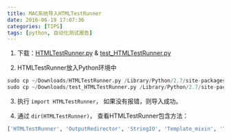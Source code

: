 ```yaml
---
title: MAC系统导入HTMLTestRunner
date: 2016-06-19 17:07:36
categories: [TIPS]
tags: [python, 自动化测试报告]
---
```


1. 下载：[HTMLTestRunner.py](http://tungwaiyip.info/software/HTMLTestRunner_0_8_2/HTMLTestRunner.py) & [test_HTMLTestRunner.py](http://tungwaiyip.info/software/HTMLTestRunner_0_8_2/test_HTMLTestRunner.py)

2. HTMLTestRunner放入Python环境中
```python
sudo cp ~/Downloads/HTMLTestRunner.py /Library/Python/2.7/site-packages
sudo cp ~/Downloads/test_HTMLTestRunner.py /Library/Python/2.7/site-packages
```

  <!--more-->

3. 执行 ``import HTMLTestRunner``， 如果没有报错，则导入成功。

4. 通过 ``dir(HTMLTestRunner)``， 查看HTMLTestRunner包含方法：
```python
['HTMLTestRunner', 'OutputRedirector', 'StringIO', 'Template_mixin', 'TestProgram', 'TestResult', '_TestResult', '__author__', '__builtins__', '__doc__', '__file__', '__name__', '__package__', '__version__', 'datetime', 'main', 'saxutils', 'stderr_redirector', 'stdout_redirector', 'sys', 'time', 'unittest']
```